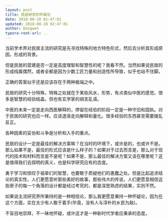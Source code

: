 ```yaml
---
layout: post
title: 民居研究的怀疑论
date: 2018-08-28 02:47:01
updated: 2018-08-28 02:47:01
author: Dongwen
typora-root-url: ..
---
```




当前学术界对民居主流的研究是先寻找特殊的地方特色形式，然后去分析其形成原因，形成的背景。

但是民居的营建是否一定是高度理智和智慧性的呢？我看不然。当然如果说民居的形成纯属偶然，或者全都是因为少数工匠力量和创造性所导致，似乎也站不住脚。

正确的答案似乎还是应该存在于两种极端之中。

民居的研究十分特殊，特殊之处就在于某些风水，形势，有点类似中医的感觉。很多是智慧的经验结晶，但也有玄学家的胡言乱语。

中医的未来一定是走向西医解释的，停留在经验的阶段一定是一种守旧和固执。对于民居的研究也应一样。应该逐渐走向解释和量化。很多经验的东西甚至需要拨乱反正。

各种因素的妥协和斗争是分析和入手的重点。

民居的设计一定是最佳的解决方案嘛？在当时的环境下，或许是的，也或许不是。那么如果不是，最佳的形式应该是什么样子的？如果对于过去而言是，那么对于现代的技术和材料而言是不是呢？如果不是，那么最佳的解决方案又该在哪里呢？这是值得我们去探明的真义，也是科学研究应有的态度。

勇于学习和惊叹于祖辈们的智慧，也要敢于质疑他们的愚蠢之处。但是比起追求结论的真实性，人们更愿意听那些美好的故事，那些伟大的传说，人们更愿意相信这些房子的每一个角落的设计都是经过考究的，都是深思熟虑的结果，实则不然。

如果说主流研究界所秉持的是一种相信论，那么我更愿意秉持一种怀疑论，因为在这个方面，实在太少有人敢于着手(毕竟，没有人与淳朴的乡民为敌)。

不盲目地崇拜，不一昧地怀疑，或许这才是一种新时代学者应秉承的态度。